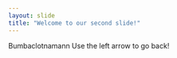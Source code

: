 ```yaml
---
layout: slide
title: "Welcome to our second slide!"
---
```

Bumbaclotnamann
Use the left arrow to go back!
